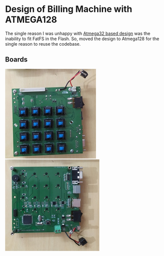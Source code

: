# Design of Billing Machine with ATMEGA128
The single reason I was unhappy with [Atmega32 based design](/works/embedded/at32_biller/) was the inability to fit FatFS in the Flash. So, moved the design to Atmega128 for the single reason to reuse the codebase.

## Boards
![AT128 Board Front](./at128_b1.jpg) <br>
![AT128 Board Back](./at128_b2.jpg) <br>
